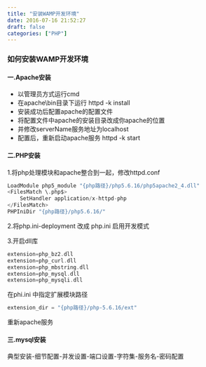 ```yaml
---
title: "安装WAMP开发环境"
date: 2016-07-16 21:52:27
draft: false
categories: ["PHP"]
---
```


### 如何安装WAMP开发环境

#### 一.Apache安装

* 以管理员方式运行cmd
* 在apache\bin目录下运行 httpd -k install
* 安装成功后配置apache的配置文件
* 将配置文件中apache的安装目录改成你apache的位置
* 并修改serverName服务地址为localhost
* 配置后，重新启动apache服务 httpd -k start


#### 二.PHP安装

1.将php处理模块和apache整合到一起，修改httpd.conf

``` php  
LoadModule php5_module "{php路径}/php5.6.16/php5apache2_4.dll"  
<FilesMatch \.php$>   
    SetHandler application/x-httpd-php   
</FilesMatch>   
PHPIniDir "{php路径}/php5.6.16/"
``` 

2.将php.ini-deployment 改成 php.ini 启用开发模式

3.开启dll库
``` php
extension=php_bz2.dll   
extension=php_curl.dll   
extension=php_mbstring.dll   
extension=php_mysql.dll   
extension=php_mysqli.dll
```
在phi.ini 中指定扩展模块路径
``` php
extension_dir = "{php路径}/php-5.6.16/ext"
```
重新apache服务



#### 三.mysql安装

典型安装-细节配置-并发设置-端口设置-字符集-服务名-密码配置

